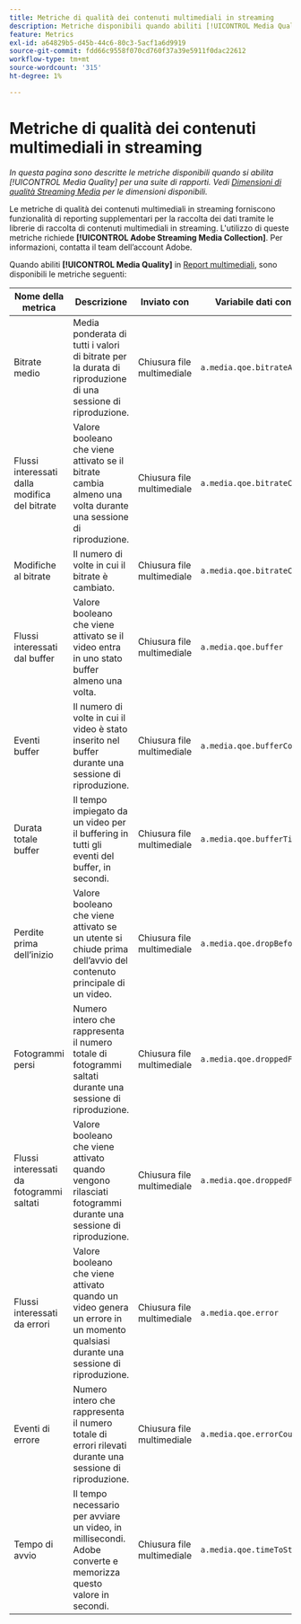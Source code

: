 ```yaml
---
title: Metriche di qualità dei contenuti multimediali in streaming
description: Metriche disponibili quando abiliti [!UICONTROL Media Quality] per una suite di rapporti.
feature: Metrics
exl-id: a64829b5-d45b-44c6-80c3-5acf1a6d9919
source-git-commit: fdd66c9558f070cd760f37a39e5911f0dac22612
workflow-type: tm+mt
source-wordcount: '315'
ht-degree: 1%

---
```


# Metriche di qualità dei contenuti multimediali in streaming

*In questa pagina sono descritte le metriche disponibili quando si abilita [!UICONTROL Media Quality] per una suite di rapporti. Vedi [Dimensioni di qualità Streaming Media](../dimensions/sm-quality.md) per le dimensioni disponibili.*

Le metriche di qualità dei contenuti multimediali in streaming forniscono funzionalità di reporting supplementari per la raccolta dei dati tramite le librerie di raccolta di contenuti multimediali in streaming. L&#39;utilizzo di queste metriche richiede **[!UICONTROL Adobe Streaming Media Collection]**. Per informazioni, contatta il team dell’account Adobe.

Quando abiliti **[!UICONTROL Media Quality]** in [Report multimediali](/help/admin/admin/c-manage-report-suites/c-edit-report-suites/media-management.md), sono disponibili le metriche seguenti:

| Nome della metrica | Descrizione | Inviato con | Variabile dati contestuali |
| --- | --- | --- | --- |
| Bitrate medio | Media ponderata di tutti i valori di bitrate per la durata di riproduzione di una sessione di riproduzione. | Chiusura file multimediale | `a.media.qoe.bitrateAverage` |
| Flussi interessati dalla modifica del bitrate | Valore booleano che viene attivato se il bitrate cambia almeno una volta durante una sessione di riproduzione. | Chiusura file multimediale | `a.media.qoe.bitrateChange` |
| Modifiche al bitrate | Il numero di volte in cui il bitrate è cambiato. | Chiusura file multimediale | `a.media.qoe.bitrateChangeCount` |
| Flussi interessati dal buffer | Valore booleano che viene attivato se il video entra in uno stato buffer almeno una volta. | Chiusura file multimediale | `a.media.qoe.buffer` |
| Eventi buffer | Il numero di volte in cui il video è stato inserito nel buffer durante una sessione di riproduzione. | Chiusura file multimediale | `a.media.qoe.bufferCount` |
| Durata totale buffer | Il tempo impiegato da un video per il buffering in tutti gli eventi del buffer, in secondi. | Chiusura file multimediale | `a.media.qoe.bufferTime` |
| Perdite prima dell’inizio | Valore booleano che viene attivato se un utente si chiude prima dell’avvio del contenuto principale di un video. | Chiusura file multimediale | `a.media.qoe.dropBeforeStart` |
| Fotogrammi persi | Numero intero che rappresenta il numero totale di fotogrammi saltati durante una sessione di riproduzione. | Chiusura file multimediale | `a.media.qoe.droppedFrameCount` |
| Flussi interessati da fotogrammi saltati | Valore booleano che viene attivato quando vengono rilasciati fotogrammi durante una sessione di riproduzione. | Chiusura file multimediale | `a.media.qoe.droppedFrames` |
| Flussi interessati da errori | Valore booleano che viene attivato quando un video genera un errore in un momento qualsiasi durante una sessione di riproduzione. | Chiusura file multimediale | `a.media.qoe.error` |
| Eventi di errore | Numero intero che rappresenta il numero totale di errori rilevati durante una sessione di riproduzione. | Chiusura file multimediale | `a.media.qoe.errorCount` |
| Tempo di avvio | Il tempo necessario per avviare un video, in millisecondi. Adobe converte e memorizza questo valore in secondi. | Chiusura file multimediale | `a.media.qoe.timeToStart` |
